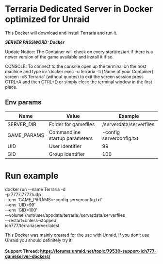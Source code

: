 # Terraria Dedicated Server in Docker optimized for Unraid

This Docker will download and install Terraria and run it.

***SERVER PASSWORD: Docker***

Update Notice: The Container will check on every start/restart if there is a newer version of the game available and install it if so.

CONSOLE: To connect to the console open up the terminal on the host machine and type in: 'docker exec -u terraria -ti [Name of your Container] screen -xS Terraria' (without quotes) to exit the screen session press CTRL+A and then CTRL+D or simply close the terminal window in the first place.

## Env params

| Name | Value | Example |
| --- | --- | --- |
| SERVER_DIR | Folder for gamefiles | /serverdata/serverfiles |
| GAME_PARAMS | Commandline startup parameters | -config serverconfig.txt |
| UID | User Identifier | 99 |
| GID | Group Identifier | 100 |

# Run example

docker run --name Terraria -d \
    -p 7777:7777/udp \
    --env 'GAME_PARAMS=-config serverconfig.txt' \
    --env 'UID=99' \
    --env 'GID=100' \
    --volume /mnt/user/appdata/terraria:/serverdata/serverfiles \
    --restart=unless-stopped \
    ich777/terrariaserver:latest

This Docker was mainly created for the use with Unraid, if you don’t use Unraid you should definitely try it!

#### Support Thread: https://forums.unraid.net/topic/79530-support-ich777-gameserver-dockers/